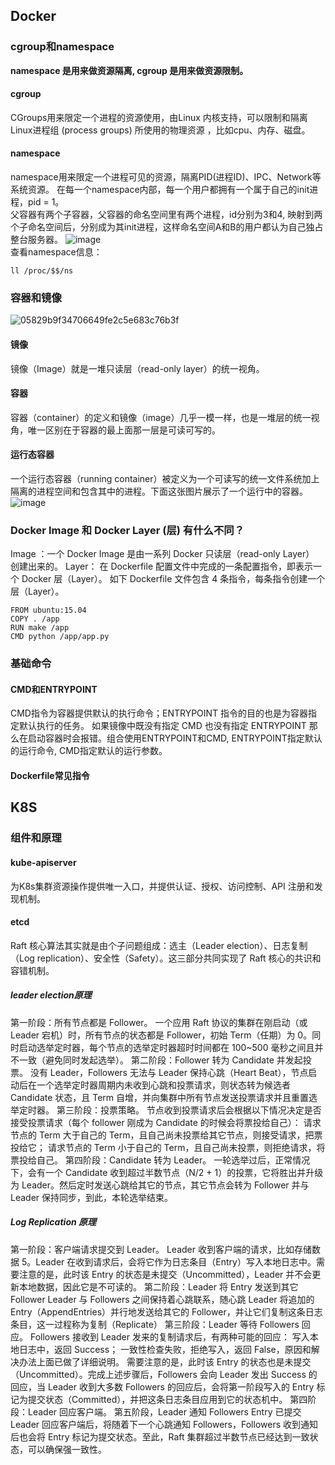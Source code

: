 ## Docker
### cgroup和namespace
**namespace 是用来做资源隔离, cgroup 是用来做资源限制。**
#### cgroup
CGroups用来限定一个进程的资源使用，由Linux 内核支持，可以限制和隔离Linux进程组 (process groups) 所使用的物理资源 ，比如cpu、内存、磁盘。

#### namespace
namespace用来限定一个进程可见的资源，隔离PID(进程ID)、IPC、Network等系统资源。
在每一个namespace内部，每一个用户都拥有一个属于自己的init进程，pid = 1。  
父容器有两个子容器，父容器的命名空间里有两个进程，id分别为3和4, 映射到两个子命名空间后，分别成为其init进程，这样命名空间A和B的用户都认为自己独占整台服务器。
![image](https://user-images.githubusercontent.com/35059921/179401879-145dd2ce-c5bf-4ae8-8803-25fe5d62d8fb.png)  
查看namespace信息：
```
ll /proc/$$/ns
```

### 容器和镜像
![05829b9f34706649fe2c5e683c76b3f](https://user-images.githubusercontent.com/35059921/179188557-5f2bc422-840b-472d-81e9-99402836ebab.png)
#### 镜像
镜像（Image）就是一堆只读层（read-only layer）的统一视角。
#### 容器
容器（container）的定义和镜像（image）几乎一模一样，也是一堆层的统一视角，唯一区别在于容器的最上面那一层是可读可写的。
#### 运行态容器
一个运行态容器（running container）被定义为一个可读写的统一文件系统加上隔离的进程空间和包含其中的进程。下面这张图片展示了一个运行中的容器。  
![image](https://user-images.githubusercontent.com/35059921/179346136-a62a80e3-98e0-4704-82e2-ef06116574f2.png)  
### Docker Image 和 Docker Layer (层) 有什么不同？
Image ：一个 Docker Image 是由一系列 Docker 只读层（read-only Layer） 创建出来的。
Layer： 在 Dockerfile 配置文件中完成的一条配置指令，即表示一个 Docker 层（Layer）。
如下 Dockerfile 文件包含 4 条指令，每条指令创建一个层（Layer）。
```
FROM ubuntu:15.04
COPY . /app
RUN make /app
CMD python /app/app.py
```
### 基础命令
#### CMD和ENTRYPOINT
CMD指令为容器提供默认的执行命令；ENTRYPOINT 指令的目的也是为容器指定默认执行的任务。
如果镜像中既没有指定 CMD 也没有指定 ENTRYPOINT 那么在启动容器时会报错。组合使用ENTRYPOINT和CMD, ENTRYPOINT指定默认的运行命令, CMD指定默认的运行参数。
#### Dockerfile常见指令

## K8S
### 组件和原理
#### kube-apiserver
为K8s集群资源操作提供唯一入口，并提供认证、授权、访问控制、API 注册和发现机制。
#### etcd
Raft 核心算法其实就是由个子问题组成：选主（Leader election）、日志复制（Log replication）、安全性（Safety）。这三部分共同实现了 Raft 核心的共识和容错机制。
##### leader election原理
第一阶段：所有节点都是 Follower。
一个应用 Raft 协议的集群在刚启动（或 Leader 宕机）时，所有节点的状态都是 Follower，初始 Term（任期）为 0。同时启动选举定时器，每个节点的选举定时器超时时间都在 100~500 毫秒之间且并不一致（避免同时发起选举）。
第二阶段：Follower 转为 Candidate 并发起投票。
没有 Leader，Followers 无法与 Leader 保持心跳（Heart Beat），节点启动后在一个选举定时器周期内未收到心跳和投票请求，则状态转为候选者 Candidate 状态，且 Term 自增，并向集群中所有节点发送投票请求并且重置选举定时器。
第三阶段：投票策略。
节点收到投票请求后会根据以下情况决定是否接受投票请求（每个 follower 刚成为 Candidate 的时候会将票投给自己）：
请求节点的 Term 大于自己的 Term，且自己尚未投票给其它节点，则接受请求，把票投给它；
请求节点的 Term 小于自己的 Term，且自己尚未投票，则拒绝请求，将票投给自己。
第四阶段：Candidate 转为 Leader。
一轮选举过后，正常情况下，会有一个 Candidate 收到超过半数节点（N/2 + 1）的投票，它将胜出并升级为 Leader。然后定时发送心跳给其它的节点，其它节点会转为 Follower 并与 Leader 保持同步，到此，本轮选举结束。

##### Log Replication 原理
第一阶段：客户端请求提交到 Leader。
Leader 收到客户端的请求，比如存储数据 5。Leader 在收到请求后，会将它作为日志条目（Entry）写入本地日志中。需要注意的是，此时该 Entry 的状态是未提交（Uncommitted），Leader 并不会更新本地数据，因此它是不可读的。
第二阶段：Leader 将 Entry 发送到其它 Follower
Leader 与 Followers 之间保持着心跳联系，随心跳 Leader 将追加的 Entry（AppendEntries）并行地发送给其它的 Follower，并让它们复制这条日志条目，这一过程称为复制（Replicate）
第三阶段：Leader 等待 Followers 回应。
Followers 接收到 Leader 发来的复制请求后，有两种可能的回应：
写入本地日志中，返回 Success；  一致性检查失败，拒绝写入，返回 False，原因和解决办法上面已做了详细说明。
需要注意的是，此时该 Entry 的状态也是未提交（Uncommitted）。完成上述步骤后，Followers 会向 Leader 发出 Success 的回应，当 Leader 收到大多数 Followers 的回应后，会将第一阶段写入的 Entry 标记为提交状态（Committed），并把这条日志条目应用到它的状态机中。
第四阶段：Leader 回应客户端。
第五阶段，Leader 通知 Followers Entry 已提交
Leader 回应客户端后，将随着下一个心跳通知 Followers，Followers 收到通知后也会将 Entry 标记为提交状态。至此，Raft 集群超过半数节点已经达到一致状态，可以确保强一致性。
